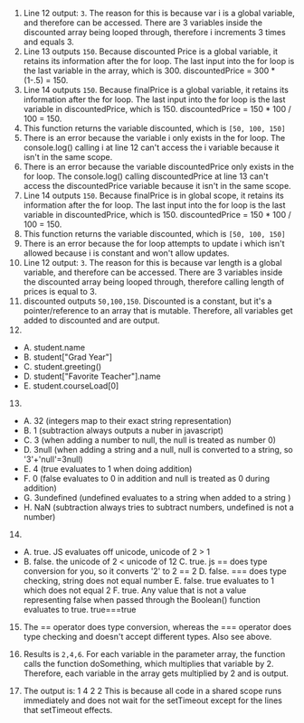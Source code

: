 1. Line 12 output: `3`. The reason for this is because var i is a global variable, and therefore can be accessed. There are 3 variables inside the discounted array being looped through, therefore i increments 3 times and equals 3.
2. Line 13 outputs `150`. Because discounted Price is a global variable, it retains its information after the for loop. The last input into the for loop is the last variable in the array, which is 300. discountedPrice = 300 * (1-.5) = 150.
3. Line 14 outputs `150`. Because finalPrice is a global variable, it retains its information after the for loop. The last input into the for loop is the last variable in discountedPrice, which is 150. discountedPrice = 150 * 100 / 100 = 150.
4. This function returns the variable discounted, which is `[50, 100, 150]`
5. There is an error because the variable i only exists in the for loop. The console.log() calling i at line 12 can't access the i variable because it isn't in the same scope.
6. There is an error because the variable discountedPrice only exists in the for loop. The console.log() calling discountedPrice at line 13 can't access the discountedPrice variable because it isn't in the same scope.
7. Line 14 outputs `150`. Because finalPrice is in global scope, it retains its information after the for loop. The last input into the for loop is the last variable in discountedPrice, which is 150. discountedPrice = 150 * 100 / 100 = 150.
8. This function returns the variable discounted, which is `[50, 100, 150]`
9. There is an error because the for loop attempts to update i which isn't allowed because i is constant and won't allow updates.
10. Line 12 output: `3`. The reason for this is because var length is a global variable, and therefore can be accessed. There are 3 variables inside the discounted array being looped through, therefore calling length of prices is equal to 3.
11. discounted outputs `50,100,150`. Discounted is a constant, but it's a pointer/reference to an array that is mutable. Therefore, all variables get added to discounted and are output.
12. 
 - A. student.name
 - B. student["Grad Year"]
 - C. student.greeting()
 - D. student["Favorite Teacher"].name
 - E. student.courseLoad[0]
13. 
- A. 32 (integers map to their exact string representation)
- B. 1 (subtraction always outputs a nuber in javascript)
- C. 3 (when adding a number to null, the null is treated as number 0)
- D. 3null (when adding a string and a null, null is converted to a string, so '3'+'null'=3null)
- E. 4 (true evaluates to 1 when doing addition)
- F. 0 (false evaluates to 0 in addition and null is treated as 0 during addition)
- G. 3undefined (undefined evaluates to a string when added to a string )
- H. NaN (subtraction always tries to subtract numbers, undefined is not a number)
14. 
- A. true. JS evaluates off unicode, unicode of 2 > 1
- B. false. the unicode of 2 < unicode of 12
C. true. js == does type conversion for you, so it converts '2' to 2 == 2
D. false. === does type checking, string does not equal number
E. false. true evaluates to 1 which does not equal 2
F. true. Any value that is not a value representing false when passed through the Boolean() function evaluates to true. true===true
15. The == operator does type conversion, whereas the === operator does type checking and doesn't accept different types. Also see above.

17. Results is `2,4,6`. For each variable in the parameter array, the function calls the function doSomething, which multiplies that variable by 2. Therefore, each variable in the array gets multiplied by 2 and is output.

19. The output is:
1
4
2
2
This is because all code in a shared scope runs immediately and does not wait for the setTimeout except for the lines that setTimeout effects.